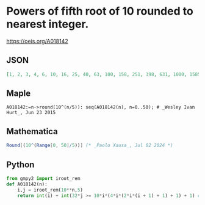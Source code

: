 # Powers of fifth root of 10 rounded to nearest integer\.
https://oeis.org/A018142
## JSON
```JSON
[1, 2, 3, 4, 6, 10, 16, 25, 40, 63, 100, 158, 251, 398, 631, 1000, 1585, 2512, 3981, 6310, 10000, 15849, 25119, 39811, 63096, 100000, 158489, 251189, 398107, 630957, 1000000, 1584893, 2511886, 3981072, 6309573]
```
## Maple
```Maple
A018142:=n->round(10^(n/5)): seq(A018142(n), n=0..50); # _Wesley Ivan Hurt_, Jun 23 2015
```
## Mathematica
```Mathematica
Round[(10^(Range[0, 50]/5))] (* _Paolo Xausa_, Jul 02 2024 *)
```
## Python
```Python
from gmpy2 import iroot_rem
def A018142(n):
    i,j = iroot_rem(10**n,5)
    return int(i) + int(32*j >= 10*i*(4*i*(2*i*(i + 1) + 1) + 1) + 1) # _Chai Wah Wu_, Aug 18 2016
```
